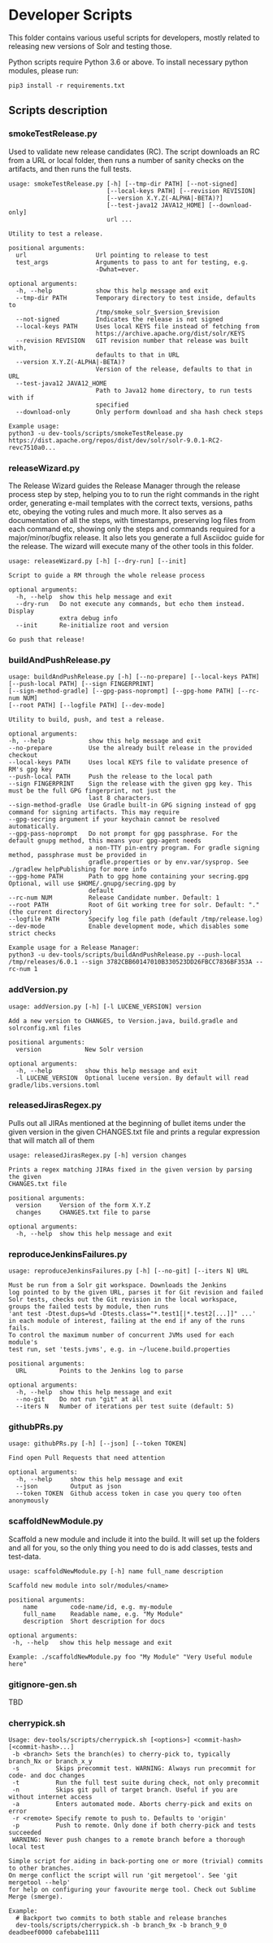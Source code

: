 # Developer Scripts

This folder contains various useful scripts for developers, mostly related to
releasing new versions of Solr and testing those.

Python scripts require Python 3.6 or above. To install necessary python modules, please run:

    pip3 install -r requirements.txt

## Scripts description

### smokeTestRelease.py

Used to validate new release candidates (RC). The script downloads an RC from a URL
or local folder, then runs a number of sanity checks on the artifacts, and then runs
the full tests.

    usage: smokeTestRelease.py [-h] [--tmp-dir PATH] [--not-signed]
                               [--local-keys PATH] [--revision REVISION]
                               [--version X.Y.Z(-ALPHA|-BETA)?]
                               [--test-java12 JAVA12_HOME] [--download-only]
                               url ...
    
    Utility to test a release.
    
    positional arguments:
      url                   Url pointing to release to test
      test_args             Arguments to pass to ant for testing, e.g.
                            -Dwhat=ever.
    
    optional arguments:
      -h, --help            show this help message and exit
      --tmp-dir PATH        Temporary directory to test inside, defaults to
                            /tmp/smoke_solr_$version_$revision
      --not-signed          Indicates the release is not signed
      --local-keys PATH     Uses local KEYS file instead of fetching from
                            https://archive.apache.org/dist/solr/KEYS
      --revision REVISION   GIT revision number that release was built with,
                            defaults to that in URL
      --version X.Y.Z(-ALPHA|-BETA)?
                            Version of the release, defaults to that in URL
      --test-java12 JAVA12_HOME
                            Path to Java12 home directory, to run tests with if
                            specified
      --download-only       Only perform download and sha hash check steps
    
    Example usage:
    python3 -u dev-tools/scripts/smokeTestRelease.py https://dist.apache.org/repos/dist/dev/solr/solr-9.0.1-RC2-revc7510a0...

### releaseWizard.py

The Release Wizard guides the Release Manager through the release process step 
by step, helping you to to run the right commands in the right order, generating
e-mail templates with the correct texts, versions, paths etc, obeying
the voting rules and much more. It also serves as a documentation of all the
steps, with timestamps, preserving log files from each command etc, showing only
the steps and commands required for a major/minor/bugfix release. It also lets
you generate a full Asciidoc guide for the release. The wizard will execute many 
of the other tools in this folder. 

    usage: releaseWizard.py [-h] [--dry-run] [--init]
    
    Script to guide a RM through the whole release process
    
    optional arguments:
      -h, --help  show this help message and exit
      --dry-run   Do not execute any commands, but echo them instead. Display
                  extra debug info
      --init      Re-initialize root and version
    
    Go push that release!

### buildAndPushRelease.py

    usage: buildAndPushRelease.py [-h] [--no-prepare] [--local-keys PATH] [--push-local PATH] [--sign FINGERPRINT]
    [--sign-method-gradle] [--gpg-pass-noprompt] [--gpg-home PATH] [--rc-num NUM]
    [--root PATH] [--logfile PATH] [--dev-mode]
    
    Utility to build, push, and test a release.
    
    optional arguments:
    -h, --help            show this help message and exit
    --no-prepare          Use the already built release in the provided checkout
    --local-keys PATH     Uses local KEYS file to validate presence of RM's gpg key
    --push-local PATH     Push the release to the local path
    --sign FINGERPRINT    Sign the release with the given gpg key. This must be the full GPG fingerprint, not just the
                          last 8 characters.
    --sign-method-gradle  Use Gradle built-in GPG signing instead of gpg command for signing artifacts. This may require
    --gpg-secring argument if your keychain cannot be resolved automatically.
    --gpg-pass-noprompt   Do not prompt for gpg passphrase. For the default gnupg method, this means your gpg-agent needs
                          a non-TTY pin-entry program. For gradle signing method, passphrase must be provided in
                          gradle.properties or by env.var/sysprop. See ./gradlew helpPublishing for more info
    --gpg-home PATH       Path to gpg home containing your secring.gpg Optional, will use $HOME/.gnupg/secring.gpg by
                          default
    --rc-num NUM          Release Candidate number. Default: 1
    --root PATH           Root of Git working tree for solr. Default: "." (the current directory)
    --logfile PATH        Specify log file path (default /tmp/release.log)
    --dev-mode            Enable development mode, which disables some strict checks
    
    Example usage for a Release Manager:
    python3 -u dev-tools/scripts/buildAndPushRelease.py --push-local /tmp/releases/6.0.1 --sign 3782CBB60147010B330523DD26FBCC7836BF353A --rc-num 1

### addVersion.py

    usage: addVersion.py [-h] [-l LUCENE_VERSION] version
    
    Add a new version to CHANGES, to Version.java, build.gradle and solrconfig.xml files
    
    positional arguments:
      version            New Solr version
    
    optional arguments:
      -h, --help         show this help message and exit
      -l LUCENE_VERSION  Optional lucene version. By default will read gradle/libs.versions.toml

### releasedJirasRegex.py

Pulls out all JIRAs mentioned at the beginning of bullet items
under the given version in the given CHANGES.txt file
and prints a regular expression that will match all of them

    usage: releasedJirasRegex.py [-h] version changes
    
    Prints a regex matching JIRAs fixed in the given version by parsing the given
    CHANGES.txt file
    
    positional arguments:
      version     Version of the form X.Y.Z
      changes     CHANGES.txt file to parse
    
    optional arguments:
      -h, --help  show this help message and exit

### reproduceJenkinsFailures.py

    usage: reproduceJenkinsFailures.py [-h] [--no-git] [--iters N] URL
    
    Must be run from a Solr git workspace. Downloads the Jenkins
    log pointed to by the given URL, parses it for Git revision and failed
    Solr tests, checks out the Git revision in the local workspace,
    groups the failed tests by module, then runs
    'ant test -Dtest.dups=%d -Dtests.class="*.test1[|*.test2[...]]" ...'
    in each module of interest, failing at the end if any of the runs fails.
    To control the maximum number of concurrent JVMs used for each module's
    test run, set 'tests.jvms', e.g. in ~/lucene.build.properties
    
    positional arguments:
      URL         Points to the Jenkins log to parse
    
    optional arguments:
      -h, --help  show this help message and exit
      --no-git    Do not run "git" at all
      --iters N   Number of iterations per test suite (default: 5)

### githubPRs.py

    usage: githubPRs.py [-h] [--json] [--token TOKEN]
    
    Find open Pull Requests that need attention
    
    optional arguments:
      -h, --help     show this help message and exit
      --json         Output as json
      --token TOKEN  Github access token in case you query too often anonymously

### scaffoldNewModule.py

Scaffold a new module and include it into the build. It will set up the folders
and all for you, so the only thing you need to do is add classes, tests and test-data.

    usage: scaffoldNewModule.py [-h] name full_name description
    
    Scaffold new module into solr/modules/<name>
    
    positional arguments:
        name         code-name/id, e.g. my-module
        full_name    Readable name, e.g. "My Module"
        description  Short description for docs
    
    optional arguments:
     -h, --help   show this help message and exit

    Example: ./scaffoldNewModule.py foo "My Module" "Very Useful module here"

### gitignore-gen.sh

TBD


### cherrypick.sh

    Usage: dev-tools/scripts/cherrypick.sh [<options>] <commit-hash> [<commit-hash>...]
     -b <branch> Sets the branch(es) to cherry-pick to, typically branch_Nx or branch_x_y
     -s          Skips precommit test. WARNING: Always run precommit for code- and doc changes
     -t          Run the full test suite during check, not only precommit
     -n          Skips git pull of target branch. Useful if you are without internet access
     -a          Enters automated mode. Aborts cherry-pick and exits on error
     -r <remote> Specify remote to push to. Defaults to 'origin'
     -p          Push to remote. Only done if both cherry-pick and tests succeeded
     WARNING: Never push changes to a remote branch before a thorough local test
    
    Simple script for aiding in back-porting one or more (trivial) commits to other branches.
    On merge conflict the script will run 'git mergetool'. See 'git mergetool --help'
    for help on configuring your favourite merge tool. Check out Sublime Merge (smerge).
    
    Example:
      # Backport two commits to both stable and release branches
      dev-tools/scripts/cherrypick.sh -b branch_9x -b branch_9_0 deadbeef0000 cafebabe1111
